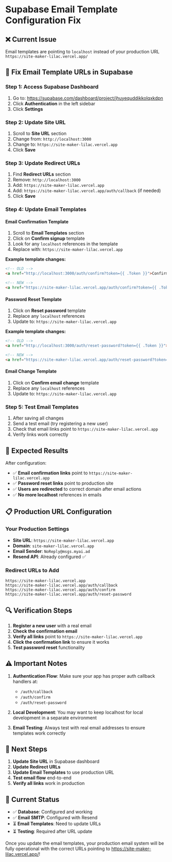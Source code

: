 # Supabase Email Template Configuration Fix

## ❌ Current Issue
Email templates are pointing to `localhost` instead of your production URL `https://site-maker-lilac.vercel.app/`

## 🔧 Fix Email Template URLs in Supabase

### Step 1: Access Supabase Dashboard
1. Go to: https://supabase.com/dashboard/project/jhuyequddikkolqxkdpn
2. Click **Authentication** in the left sidebar
3. Click **Settings**

### Step 2: Update Site URL
1. Scroll to **Site URL** section
2. Change from: `http://localhost:3000`
3. Change to: `https://site-maker-lilac.vercel.app`
4. Click **Save**

### Step 3: Update Redirect URLs
1. Find **Redirect URLs** section
2. Remove: `http://localhost:3000`
3. Add: `https://site-maker-lilac.vercel.app`
4. Add: `https://site-maker-lilac.vercel.app/auth/callback` (if needed)
5. Click **Save**

### Step 4: Update Email Templates

#### Email Confirmation Template
1. Scroll to **Email Templates** section
2. Click on **Confirm signup** template
3. Look for any `localhost` references in the template
4. Replace with: `https://site-maker-lilac.vercel.app`

**Example template changes:**
```html
<!-- OLD -->
<a href="http://localhost:3000/auth/confirm?token={{ .Token }}">Confirm your email</a>

<!-- NEW -->
<a href="https://site-maker-lilac.vercel.app/auth/confirm?token={{ .Token }}">Confirm your email</a>
```

#### Password Reset Template
1. Click on **Reset password** template
2. Replace any `localhost` references
3. Update to: `https://site-maker-lilac.vercel.app`

**Example template changes:**
```html
<!-- OLD -->
<a href="http://localhost:3000/auth/reset-password?token={{ .Token }}">Reset your password</a>

<!-- NEW -->
<a href="https://site-maker-lilac.vercel.app/auth/reset-password?token={{ .Token }}">Reset your password</a>
```

#### Email Change Template
1. Click on **Confirm email change** template
2. Replace any `localhost` references
3. Update to: `https://site-maker-lilac.vercel.app`

### Step 5: Test Email Templates
1. After saving all changes
2. Send a test email (try registering a new user)
3. Check that email links point to `https://site-maker-lilac.vercel.app`
4. Verify links work correctly

## 🎯 Expected Results

After configuration:
- ✅ **Email confirmation links** point to `https://site-maker-lilac.vercel.app`
- ✅ **Password reset links** point to production site
- ✅ **Users are redirected** to correct domain after email actions
- ✅ **No more localhost** references in emails

## 📋 Production URL Configuration

### Your Production Settings
- **Site URL**: `https://site-maker-lilac.vercel.app`
- **Domain**: `site-maker-lilac.vercel.app`
- **Email Sender**: `NoReply@msgs.myai.ad`
- **Resend API**: Already configured ✅

### Redirect URLs to Add
```
https://site-maker-lilac.vercel.app
https://site-maker-lilac.vercel.app/auth/callback
https://site-maker-lilac.vercel.app/auth/confirm
https://site-maker-lilac.vercel.app/auth/reset-password
```

## 🔍 Verification Steps

1. **Register a new user** with a real email
2. **Check the confirmation email** 
3. **Verify all links** point to `https://site-maker-lilac.vercel.app`
4. **Click the confirmation link** to ensure it works
5. **Test password reset** functionality

## ⚠️ Important Notes

1. **Authentication Flow**: Make sure your app has proper auth callback handlers at:
   - `/auth/callback`
   - `/auth/confirm` 
   - `/auth/reset-password`

2. **Local Development**: You may want to keep localhost for local development in a separate environment

3. **Email Testing**: Always test with real email addresses to ensure templates work correctly

## 🚀 Next Steps

1. **Update Site URL** in Supabase dashboard
2. **Update Redirect URLs** 
3. **Update Email Templates** to use production URL
4. **Test email flow** end-to-end
5. **Verify all links** work in production

## 🔄 Current Status

- ✅ **Database**: Configured and working
- ✅ **Email SMTP**: Configured with Resend
- ⏳ **Email Templates**: Need to update URLs
- ⏳ **Testing**: Required after URL update

Once you update the email templates, your production email system will be fully operational with the correct URLs pointing to https://site-maker-lilac.vercel.app/! 